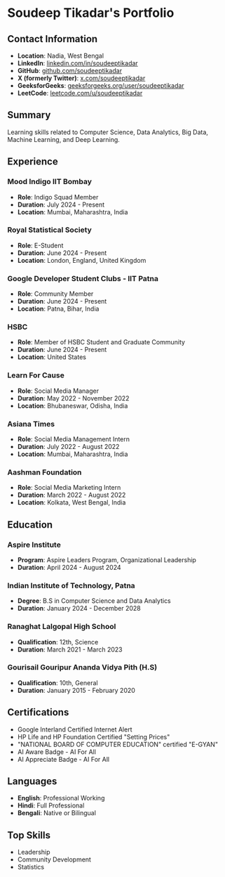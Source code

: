 <!--
**soudeeptikadar/soudeeptikadar** is a ✨ _special_ ✨ repository because its `README.md` (this file) appears on your GitHub profile.

Here are some ideas to get you started:

- 🔭 I’m currently working on ...
- 🌱 I’m currently learning ...
- 👯 I’m looking to collaborate on ...
- 🤔 I’m looking for help with ...
- 💬 Ask me about ...
- 📫 How to reach me: ...
- 😄 Pronouns: ...
- ⚡ Fun fact: ...
-->

# Soudeep Tikadar's Portfolio

## Contact Information
- **Location**: Nadia, West Bengal
- **LinkedIn**: [linkedin.com/in/soudeeptikadar](https://www.linkedin.com/in/soudeeptikadar)
- **GitHub**: [github.com/soudeeptikadar](https://github.com/soudeeptikadar)
- **X (formerly Twitter)**: [x.com/soudeeptikadar](https://x.com/soudeeptikadar)
- **GeeksforGeeks**: [geeksforgeeks.org/user/soudeeptikadar](https://www.geeksforgeeks.org/user/soudeeptikadar/)
- **LeetCode**: [leetcode.com/u/soudeeptikadar](https://leetcode.com/u/soudeeptikadar/)


## Summary
Learning skills related to Computer Science, Data Analytics, Big Data, Machine Learning, and Deep Learning.

## Experience
### Mood Indigo IIT Bombay
- **Role**: Indigo Squad Member
- **Duration**: July 2024 - Present
- **Location**: Mumbai, Maharashtra, India

### Royal Statistical Society
- **Role**: E-Student
- **Duration**: June 2024 - Present
- **Location**: London, England, United Kingdom

### Google Developer Student Clubs - IIT Patna
- **Role**: Community Member
- **Duration**: June 2024 - Present
- **Location**: Patna, Bihar, India

### HSBC
- **Role**: Member of HSBC Student and Graduate Community
- **Duration**: June 2024 - Present
- **Location**: United States

### Learn For Cause
- **Role**: Social Media Manager
- **Duration**: May 2022 - November 2022
- **Location**: Bhubaneswar, Odisha, India

### Asiana Times
- **Role**: Social Media Management Intern
- **Duration**: July 2022 - August 2022
- **Location**: Mumbai, Maharashtra, India

### Aashman Foundation
- **Role**: Social Media Marketing Intern
- **Duration**: March 2022 - August 2022
- **Location**: Kolkata, West Bengal, India

## Education
### Aspire Institute
- **Program**: Aspire Leaders Program, Organizational Leadership
- **Duration**: April 2024 - August 2024

### Indian Institute of Technology, Patna
- **Degree**: B.S in Computer Science and Data Analytics
- **Duration**: January 2024 - December 2028

### Ranaghat Lalgopal High School
- **Qualification**: 12th, Science
- **Duration**: March 2021 - March 2023

### Gourisail Gouripur Ananda Vidya Pith (H.S)
- **Qualification**: 10th, General
- **Duration**: January 2015 - February 2020

## Certifications
- Google Interland Certified Internet Alert
- HP Life and HP Foundation Certified "Setting Prices"
- "NATIONAL BOARD OF COMPUTER EDUCATION" certified "E-GYAN"
- AI Aware Badge - AI For All
- AI Appreciate Badge - AI For All

## Languages
- **English**: Professional Working
- **Hindi**: Full Professional
- **Bengali**: Native or Bilingual

## Top Skills
- Leadership
- Community Development
- Statistics
